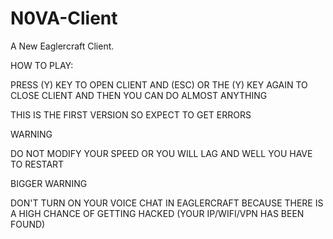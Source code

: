 # N0VA-Client
A New Eaglercraft Client.

HOW TO PLAY:

PRESS (Y) KEY TO OPEN CLIENT AND (ESC) OR THE (Y) KEY AGAIN TO CLOSE CLIENT
AND THEN YOU CAN DO ALMOST ANYTHING

THIS IS THE FIRST VERSION SO EXPECT TO GET ERRORS

WARNING 

DO NOT MODIFY YOUR SPEED OR YOU WILL LAG AND WELL YOU HAVE TO RESTART

BIGGER WARNING

DON'T TURN ON YOUR VOICE CHAT IN EAGLERCRAFT BECAUSE THERE IS A HIGH CHANCE OF GETTING HACKED (YOUR IP/WIFI/VPN HAS BEEN FOUND)
